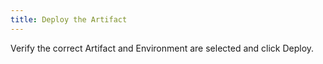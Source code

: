 ```yaml
---
title: Deploy the Artifact
---
```


Verify the correct Artifact and Environment are selected and click
Deploy.
